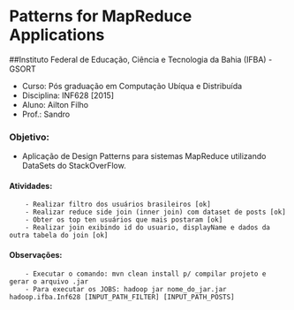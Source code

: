 # Patterns for MapReduce Applications

##Instituto Federal de Educação, Ciência e Tecnologia da Bahia (IFBA) - GSORT
 - Curso: Pós graduação em Computação Ubíqua e Distribuída
 - Disciplina: INF628 [2015] 
 - Aluno: Ailton Filho 
 - Prof.: Sandro
  
### Objetivo: 
 - Aplicação de Design Patterns para sistemas MapReduce utilizando DataSets do StackOverFlow.
#### Atividades:
  
  		- Realizar filtro dos usuários brasileiros [ok]
  		- Realizar reduce side join (inner join) com dataset de posts [ok]
  		- Obter os top ten usuários que mais postaram [ok]
  		- Realizar join exibindo id do usuario, displayName e dados da outra tabela do join [ok]
  
#### Observações: 
  		- Executar o comando: mvn clean install p/ compilar projeto e gerar o arquivo .jar
  		- Para executar os JOBS: hadoop jar nome_do_jar.jar hadoop.ifba.Inf628 [INPUT_PATH_FILTER] [INPUT_PATH_POSTS]
 
